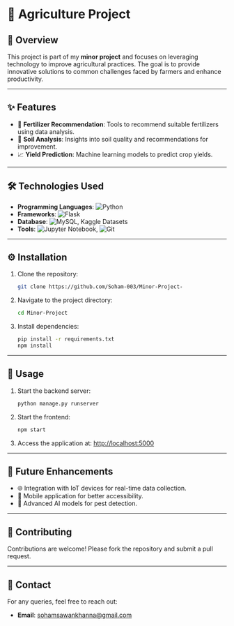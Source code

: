 # 🌾 Agriculture Project

## 🌟 Overview
This project is part of my **minor project** and focuses on leveraging technology to improve agricultural practices. The goal is to provide innovative solutions to common challenges faced by farmers and enhance productivity.

---

## ✨ Features
- 🌱 **Fertilizer Recommendation**: Tools to recommend suitable fertilizers using data analysis.
- 🧪 **Soil Analysis**: Insights into soil quality and recommendations for improvement.
- 📈 **Yield Prediction**: Machine learning models to predict crop yields.

---

## 🛠️ Technologies Used
- **Programming Languages**: ![Python](https://img.shields.io/badge/-Python-3776AB?logo=python&logoColor=white)
- **Frameworks**: ![Flask](https://img.shields.io/badge/-Flask-000000?logo=flask&logoColor=white)
- **Database**: ![MySQL](https://img.shields.io/badge/-MySQL-4479A1?logo=mysql&logoColor=white), Kaggle Datasets
- **Tools**: ![Jupyter Notebook](https://img.shields.io/badge/-Jupyter%20Notebook-F37626?logo=jupyter&logoColor=white), ![Git](https://img.shields.io/badge/-Git-F05032?logo=git&logoColor=white)

---

## ⚙️ Installation
1. Clone the repository:
    ```bash
    git clone https://github.com/Soham-003/Minor-Project-
    ```
2. Navigate to the project directory:
    ```bash
    cd Minor-Project
    ```
3. Install dependencies:
    ```bash
    pip install -r requirements.txt
    npm install
    ```

---

## 🚀 Usage
1. Start the backend server:
    ```bash
    python manage.py runserver
    ```
2. Start the frontend:
    ```bash
    npm start
    ```
3. Access the application at: [http://localhost:5000](http://localhost:5000)

---

## 🌟 Future Enhancements
- 🌐 Integration with IoT devices for real-time data collection.
- 📱 Mobile application for better accessibility.
- 🤖 Advanced AI models for pest detection.

---

## 🤝 Contributing
Contributions are welcome! Please fork the repository and submit a pull request.

---

## 📧 Contact
For any queries, feel free to reach out:
- **Email**: [sohamsawankhanna@gmail.com](mailto:sohamsawankhanna@gmail.com)



